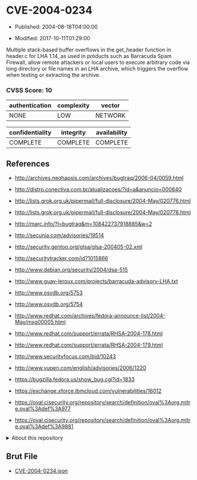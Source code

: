 # CVE-2004-0234

- Published: 2004-08-18T04:00:00

- Modified: 2017-10-11T01:29:00

Multiple stack-based buffer overflows in the get_header function in header.c for LHA 1.14, as used in products such as Barracuda Spam Firewall, allow remote attackers or local users to execute arbitrary code via long directory or file names in an LHA archive, which triggers the overflow when testing or extracting the archive.

### CVSS Score: **10**

| authentication | complexity | vector |
| --- | --- | --- |
| NONE | LOW | NETWORK |

| confidentiality | integrity | availability |
| --- | --- | --- |
| COMPLETE | COMPLETE | COMPLETE |

## References

* http://archives.neohapsis.com/archives/bugtraq/2006-04/0059.html

* http://distro.conectiva.com.br/atualizacoes/?id=a&anuncio=000840

* http://lists.grok.org.uk/pipermail/full-disclosure/2004-May/020776.html

* http://lists.grok.org.uk/pipermail/full-disclosure/2004-May/020778.html

* http://marc.info/?l=bugtraq&m=108422737918885&w=2

* http://secunia.com/advisories/19514

* http://security.gentoo.org/glsa/glsa-200405-02.xml

* http://securitytracker.com/id?1015866

* http://www.debian.org/security/2004/dsa-515

* http://www.guay-leroux.com/projects/barracuda-advisory-LHA.txt

* http://www.osvdb.org/5753

* http://www.osvdb.org/5754

* http://www.redhat.com/archives/fedora-announce-list/2004-May/msg00005.html

* http://www.redhat.com/support/errata/RHSA-2004-178.html

* http://www.redhat.com/support/errata/RHSA-2004-179.html

* http://www.securityfocus.com/bid/10243

* http://www.vupen.com/english/advisories/2006/1220

* https://bugzilla.fedora.us/show_bug.cgi?id=1833

* https://exchange.xforce.ibmcloud.com/vulnerabilities/16012

* https://oval.cisecurity.org/repository/search/definition/oval%3Aorg.mitre.oval%3Adef%3A977

* https://oval.cisecurity.org/repository/search/definition/oval%3Aorg.mitre.oval%3Adef%3A9881

<details>
<summary>About this repository</summary> 

  This repository is part of the project [Live Hack CVE](https://github.com/Live-Hack-CVE). Main website can be found [www.live-hack.org](https://www.live-hack.org) 
  
  Made by [Sn0wAlice](https://github.com/Sn0wAlice) for the people that care about security and need to have a feed of the latest CVEs. Hope you enjoy it, don't forget to star the repo and follow me on [Twitter](https://twitter.com/Sn0wAlice) and [Github](https://github.com/Sn0wAlice). And that is my [personnal website](https://www.alice-snow.me/)

  - [Home Page](https://github.com/Live-Hack-CVE)
  - [Framework](https://github.com/Live-Hack-CVE/cve-framework)
  - [CVE database](https://github.com/Live-Hack-CVE/full_database)
  - [Changelog](https://github.com/Live-Hack-CVE/Changelog)
</details>

## Brut File

* [CVE-2004-0234.json](https://raw.githubusercontent.com/Live-Hack-CVE/full_database/main/cves/2004/CVE-2004-0234.json)

